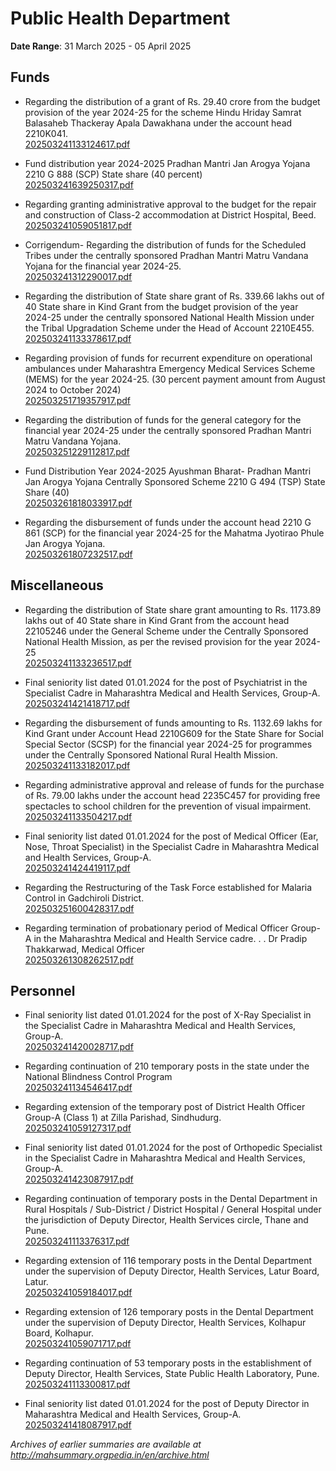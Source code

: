 # Public Health Department

**Date Range**: 31 March 2025 - 05 April 2025


## Funds
- Regarding the distribution of a grant of Rs. 29.40 crore from the budget provision of the year 2024-25 for the scheme Hindu Hriday Samrat Balasaheb Thackeray Apala Dawakhana under the account head 2210K041.\
  [202503241133124617.pdf](https://gr.maharashtra.gov.in/Site/Upload/Government%20Resolutions/English/202503241133124617.....pdf)

- Fund distribution year 2024-2025 Pradhan Mantri Jan Arogya Yojana 2210 G 888 (SCP) State share (40 percent)\
  [202503241639250317.pdf](https://gr.maharashtra.gov.in/Site/Upload/Government%20Resolutions/English/202503241639250317.pdf)

- Regarding granting administrative approval to the budget for the repair and construction of Class-2 accommodation at District Hospital, Beed.\
  [202503241059051817.pdf](https://gr.maharashtra.gov.in/Site/Upload/Government%20Resolutions/English/202503241059051817.pdf)

- Corrigendum- Regarding the distribution of funds for the Scheduled Tribes under the centrally sponsored Pradhan Mantri Matru Vandana Yojana for the  financial year 2024-25.\
  [202503241312290017.pdf](https://gr.maharashtra.gov.in/Site/Upload/Government%20Resolutions/English/202503241312290017.pdf)

- Regarding the distribution of State share grant of Rs. 339.66 lakhs out of 40 State share in Kind Grant from the budget provision of the year 2024-25 under the centrally sponsored National Health Mission under the Tribal Upgradation Scheme under the Head of Account 2210E455.\
  [202503241133378617.pdf](https://gr.maharashtra.gov.in/Site/Upload/Government%20Resolutions/English/202503241133378617.pdf)

- Regarding provision of funds for recurrent expenditure on operational ambulances under Maharashtra Emergency Medical Services Scheme (MEMS) for the year 2024-25. (30 percent payment amount from August 2024 to October 2024)\
  [202503251719357917.pdf](https://gr.maharashtra.gov.in/Site/Upload/Government%20Resolutions/English/202503251719357917.pdf)

- Regarding the distribution of funds for the general category for the financial year 2024-25 under the centrally sponsored Pradhan Mantri Matru Vandana Yojana.\
  [202503251229112817.pdf](https://gr.maharashtra.gov.in/Site/Upload/Government%20Resolutions/English/202503251229112817.pdf)

- Fund Distribution Year 2024-2025 Ayushman Bharat- Pradhan Mantri Jan Arogya Yojana Centrally Sponsored Scheme 2210 G 494 (TSP) State Share (40)\
  [202503261818033917.pdf](https://gr.maharashtra.gov.in/Site/Upload/Government%20Resolutions/English/202503261818033917.pdf)

- Regarding the disbursement of funds under the account head 2210 G 861 (SCP) for the financial year 2024-25 for the Mahatma Jyotirao Phule Jan Arogya Yojana.\
  [202503261807232517.pdf](https://gr.maharashtra.gov.in/Site/Upload/Government%20Resolutions/English/202503261807232517.pdf)

## Miscellaneous
- Regarding the distribution of State share grant amounting to Rs. 1173.89 lakhs out of 40 State share in Kind Grant from the account head 22105246 under the General Scheme under the Centrally Sponsored National Health Mission, as per the revised provision for the year 2024-25\
  [202503241133236517.pdf](https://gr.maharashtra.gov.in/Site/Upload/Government%20Resolutions/English/202503241133236517.pdf)

- Final seniority list dated 01.01.2024 for the post of Psychiatrist in the Specialist Cadre in Maharashtra Medical and Health Services, Group-A.\
  [202503241421418717.pdf](https://gr.maharashtra.gov.in/Site/Upload/Government%20Resolutions/English/202503241421418717.pdf)

- Regarding the disbursement of funds amounting to Rs. 1132.69 lakhs for Kind Grant under Account Head 2210G609 for the State Share for Social Special Sector (SCSP) for the financial year 2024-25 for programmes under the Centrally Sponsored National Rural Health Mission.\
  [202503241133182017.pdf](https://gr.maharashtra.gov.in/Site/Upload/Government%20Resolutions/English/202503241133182017.pdf)

- Regarding administrative approval and release of funds for the purchase of Rs. 79.00 lakhs under the account head 2235C457 for providing free spectacles to school children for the prevention of visual impairment.\
  [202503241133504217.pdf](https://gr.maharashtra.gov.in/Site/Upload/Government%20Resolutions/English/202503241133504217.pdf)

- Final seniority list dated 01.01.2024 for the post of Medical Officer (Ear, Nose, Throat Specialist) in the Specialist Cadre in Maharashtra Medical and Health Services, Group-A.\
  [202503241424419117.pdf](https://gr.maharashtra.gov.in/Site/Upload/Government%20Resolutions/English/202503241424419117.pdf)

- Regarding the Restructuring of the Task Force established for Malaria Control in Gadchiroli District.\
  [202503251600428317.pdf](https://gr.maharashtra.gov.in/Site/Upload/Government%20Resolutions/English/202503251600428317.pdf)

- Regarding termination of probationary period of Medical Officer Group-A in the Maharashtra Medical and Health Service cadre. . . Dr Pradip Thakkarwad, Medical Officer\
  [202503261308262517.pdf](https://gr.maharashtra.gov.in/Site/Upload/Government%20Resolutions/English/202503261308262517.pdf)

## Personnel
- Final seniority list dated 01.01.2024 for the post of X-Ray Specialist in the Specialist Cadre in Maharashtra Medical and Health Services, Group-A.\
  [202503241420028717.pdf](https://gr.maharashtra.gov.in/Site/Upload/Government%20Resolutions/English/202503241420028717.pdf)

- Regarding continuation of 210 temporary posts in the state under the National Blindness Control Program\
  [202503241134546417.pdf](https://gr.maharashtra.gov.in/Site/Upload/Government%20Resolutions/English/202503241134546417.pdf)

- Regarding extension of the temporary post of District Health Officer Group-A (Class 1) at Zilla Parishad, Sindhudurg.\
  [202503241059127317.pdf](https://gr.maharashtra.gov.in/Site/Upload/Government%20Resolutions/English/202503241059127317.pdf)

- Final seniority list dated 01.01.2024 for the post of Orthopedic Specialist in the Specialist Cadre in Maharashtra Medical and Health Services, Group-A.\
  [202503241423087917.pdf](https://gr.maharashtra.gov.in/Site/Upload/Government%20Resolutions/English/202503241423087917.pdf)

- Regarding continuation of temporary posts in the Dental Department in Rural Hospitals / Sub-District / District Hospital / General Hospital under the jurisdiction of Deputy Director, Health Services circle, Thane and Pune.\
  [202503241113376317.pdf](https://gr.maharashtra.gov.in/Site/Upload/Government%20Resolutions/English/202503241113376317.pdf)

- Regarding extension of 116 temporary posts in the Dental Department under the supervision of Deputy Director, Health Services, Latur Board, Latur.\
  [202503241059184017.pdf](https://gr.maharashtra.gov.in/Site/Upload/Government%20Resolutions/English/202503241059184017.pdf)

- Regarding extension of 126 temporary posts in the Dental Department under the supervision of Deputy Director, Health Services, Kolhapur Board, Kolhapur.\
  [202503241059071717.pdf](https://gr.maharashtra.gov.in/Site/Upload/Government%20Resolutions/English/202503241059071717.pdf)

- Regarding continuation of 53 temporary posts in the establishment of Deputy Director, Health Services, State Public Health Laboratory, Pune.\
  [202503241113300817.pdf](https://gr.maharashtra.gov.in/Site/Upload/Government%20Resolutions/English/202503241113300817.pdf)

- Final seniority list dated 01.01.2024 for the post of Deputy Director in Maharashtra Medical and Health Services, Group-A.\
  [202503241418087917.pdf](https://gr.maharashtra.gov.in/Site/Upload/Government%20Resolutions/English/202503241418087917.pdf)


*Archives of earlier summaries are available at http://mahsummary.orgpedia.in/en/archive.html*